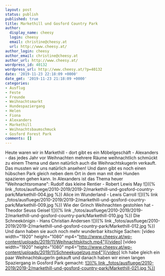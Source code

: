 ```yaml
---
layout: post
status: publish
published: true
title: Markethill und Gosford Country Park
author:
  display_name: cheesy
  login: cheesy
  email: christine@cheesy.at
  url: http://www.cheesy.at/
author_login: cheesy
author_email: christine@cheesy.at
author_url: http://www.cheesy.at/
wordpress_id: 40132
wordpress_url: http://www.cheesy.at/?p=40132
date: '2019-11-23 22:18:09 +0000'
date_gmt: '2019-11-23 21:18:09 +0000'
categories:
- Ausflug
- Feste
- Freunde
- Weihnachtsmarkt
- Hundespaziergang
- Helen
- Fiona
- Alexanders
- Markethill
- Weihnachtsbaumschmuck
- Gosford Forest Park
comments: []
---
```

Heute waren wir in Markethill - dort gibt es ein Möbelgeschäft - Alexanders - das jedes Jahr vor Weihnachten mehrere Räume weihnachtlich schmückt zu einem Thema und dann natürlich auch die Weihnachtskugerln verkauft. Das mussten wir uns natürlich ansehen! Und dann gibt es noch einen hübschen Park gleich neben dem Ort in dem man mit den Hunden spazieren gehen kann.
In Alexanders ist das Thema heuer "Weihnachtsromane":
Rudolf das kleine Rentier - Robert Lewis May
 ![]({% link _fotos/ausfluege/2010-2019/2019-2/markethill-und-gosford-country-park/Markethill-004.jpg %})
Alice im Wunderland - Lewis Carroll
 ![]({% link _fotos/ausfluege/2010-2019/2019-2/markethill-und-gosford-country-park/Markethill-009.jpg %})
Wie der Grinch Weihnachten gestohlen hat - Theodor Seuss Geisel
 ![]({% link _fotos/ausfluege/2010-2019/2019-2/markethill-und-gosford-country-park/Markethill-010.jpg %})
Die Schneekönigin - Hans Christian Andersen
 ![]({% link _fotos/ausfluege/2010-2019/2019-2/markethill-und-gosford-country-park/Markethill-012.jpg %})
Und dann haben sie auch noch mehr wunderbar kitschige Sachen:
[video width="1920" height="1080" mp4="http://www.cheesy.at/wp-content/uploads/2019/11/Weihnachtskitsch.mp4"][/video]
[video width="1920" height="1080" mp4="http://www.cheesy.at/wp-content/uploads/2019/11/Schneekugelzug.mp4"][/video]
Ich habe gleich ein paar Weihnachtskugerln gekauft und danach haben wir einen langen Spaziergang in Gosford Park gemacht:
[![]({% link _fotos/ausfluege/2010-2019/2019-2/markethill-und-gosford-country-park/Markethill-021.jpg %})](http://www.cheesy.at/fotos/ausfluege/markethill-und-gosford-country-park/)
